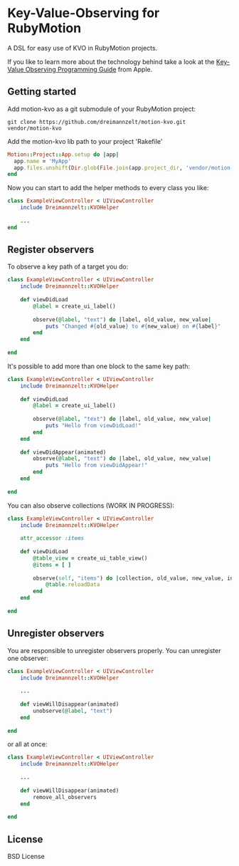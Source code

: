 # Key-Value-Observing for RubyMotion

A DSL for easy use of KVO in RubyMotion projects. 

If you like to learn more about the technology behind take a look at the [Key-Value Observing Programming Guide](https://developer.apple.com/library/mac/#documentation/Cocoa/Conceptual/KeyValueObserving/KeyValueObserving.html#//apple_ref/doc/uid/10000177i) from Apple.
	

## Getting started

Add motion-kvo as a git submodule of your RubyMotion project:

    git clone https://github.com/dreimannzelt/motion-kvo.git vendor/motion-kvo

Add the motion-kvo lib path to your project 'Rakefile'

```ruby
Motion::Project::App.setup do |app|
  app.name = 'MyApp'
  app.files.unshift(Dir.glob(File.join(app.project_dir, 'vendor/motion-kvo/lib/**/*.rb')))
end
```
Now you can start to add the helper methods to every class you like:

```ruby
class ExampleViewController < UIViewController
	include Dreimannzelt::KVOHelper
	
	...
end
```

## Register observers

To observe a key path of a target you do:

```ruby
class ExampleViewController < UIViewController
	include Dreimannzelt::KVOHelper
	
	def viewDidLoad
		@label = create_ui_label()
		
		observe(@label, "text") do |label, old_value, new_value|
			puts "Changed #{old_value} to #{new_value} on #{label}"
		end
	end
	
end
```

It's possible to add more than one block to the same key path:

```ruby
class ExampleViewController < UIViewController
	include Dreimannzelt::KVOHelper
	
	def viewDidLoad
		@label = create_ui_label()
		
		observe(@label, "text") do |label, old_value, new_value|
			puts "Hello from viewDidLoad!"
		end		
	end
	
	def viewDidAppear(animated)
		observe(@label, "text") do |label, old_value, new_value|
			puts "Hello from viewDidAppear!"
		end
	end
	
end
```

You can also observe collections (WORK IN PROGRESS):

```ruby
class ExampleViewController < UIViewController
	include Dreimannzelt::KVOHelper
	
	attr_accessor :items
	
	def viewDidLoad
		@table_view = create_ui_table_view()
		@items = [ ]
		
		observe(self, "items") do |collection, old_value, new_value, indexes|
			@table.reloadData
		end
	end
	
end
```

## Unregister observers

You are responsible to unregister observers properly. You can unregister one observer:

```ruby
class ExampleViewController < UIViewController
	include Dreimannzelt::KVOHelper
	
	...
	
	def viewWillDisappear(animated)
		unobserve(@label, "text")
	end
	
end
```

or all at once:

```ruby
class ExampleViewController < UIViewController
	include Dreimannzelt::KVOHelper
	
	...
	
	def viewWillDisappear(animated)
		remove_all_observers
	end
	
end
```

## License

BSD License
